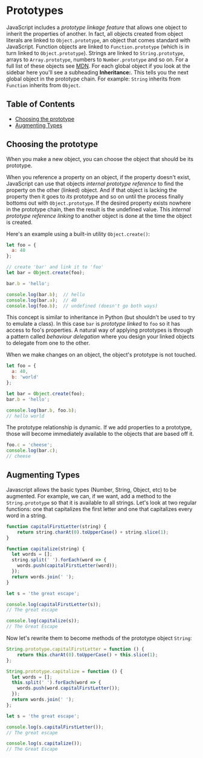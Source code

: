 # Prototypes


JavaScript includes a *prototype linkage feature* that allows one object to inherit the properties of another. In fact, all objects created from object literals are linked to `Object.prototype`, an object that comes standard with JavaScript. Function objects are linked to `Function.prototype` (which is in turn linked to `Object.prototype`). Strings are linked to `String.prototype`, arrays to `Array.prototype`, numbers to `Number.prototype` and so on. For a full list of these objects see [MDN](https://developer.mozilla.org/en-US/docs/Web/JavaScript/Reference/Global_Objects). For each global object if you look at the sidebar here you'll see a subheading **Inheritance:**. This tells you the next global object in the prototype chain. For example: `String` inherits from `Function` inherits from `Object`.

## Table of Contents

<!-- toc -->

- [Choosing the prototype](#choosing-the-prototype)
- [Augmenting Types](#augmenting-types)

<!-- tocstop -->

## Choosing the prototype

When you make a new object, you can choose the object that should be its prototype.

When you reference a property on an object, if the property doesn't exist, JavaScript can use that objects *internal prototype reference* to find the property on the other (linked) object. And if that object is lacking the property then it goes to *its* prototype and so on until the process finally bottoms out with `Object.prototype`. If the desired property exists nowhere in the prototype chain, then the result is the undefined value. This *internal prototype reference linking* to another object is done at the time the object is created.

Here's an example using a built-in utility `Object.create()`:

```JavaScript
let foo = {
  a: 40
};

// create 'bar' and link it to 'foo'
let bar = Object.create(foo);

bar.b = 'hello';

console.log(bar.b);  // hello
console.log(bar.a);  // 40
console.log(foo.b);  // undefined (doesn't go both ways)
```

This concept is similar to inheritance in Python (but shouldn't be used to try to emulate a class). In this case `bar` is *prototype linked* to `foo` so it has access to foo's properties. A natural way of applying prototypes is through a pattern called *behaviour delegation* where you design your linked objects to delegate from one to the other.

When we make changes on an object, the object's prototype is not touched.

```javascript
let foo = {
  a: 40,
  b: 'world'
};

let bar = Object.create(foo);
bar.b = 'hello';

console.log(bar.b, foo.b);
// hello world
```

The prototype relationship is dynamic. If we add properties to a prototype, those will become immediately available to the objects that are based off it.

```javascript
foo.c = 'cheese';
console.log(bar.c);
// cheese
```

## Augmenting Types

Javascript allows the basic types (Number, String, Object, etc) to be augmented. For example, we can, if we want, add a method to the `String.prototype` so that it is available to all strings. Let's look at two regular functions: one that capitalizes the first letter and one that capitalizes every word in a string.

```Javascript
function capitalFirstLetter(string) {
    return string.charAt(0).toUpperCase() + string.slice(1);
}

function capitalize(string) {
  let words = [];
  string.split(' ').forEach(word => {
    words.push(capitalFirstLetter(word));
  });
  return words.join(' ');
}

let s = 'the great escape';

console.log(capitalFirstLetter(s));
// The great escape

console.log(capitalize(s));
// The Great Escape
```

Now let's rewrite them to become methods of the prototype object `String`:

```javascript
String.prototype.capitalFirstLetter = function () {
    return this.charAt(0).toUpperCase() + this.slice(1);
};

String.prototype.capitalize = function () {
  let words = [];
  this.split(' ').forEach(word => {
    words.push(word.capitalFirstLetter());
  });
  return words.join(' ');
};

let s = 'the great escape';

console.log(s.capitalFirstLetter());
// The great escape

console.log(s.capitalize());
// The Great Escape
```

